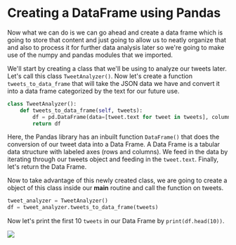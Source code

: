 <!--title={Creating a DataFrame using Pandas}-->

<!--badges={Web Development:20}-->

<h1>Creating a DataFrame using Pandas</h1>
Now what we can do is we can go ahead and create a data frame which is going to store that content and just going to allow us to neatly organize that and also to process it for further data analysis later so we're going to make use of the numpy and pandas modules that we imported.

We'll start by creating a class that we'll be using to analyze our tweets later. Let's call this class `TweetAnalyzer()`.  Now let's create a function `tweets_to_data_frame` that will take the JSON data we have and convert it into a data frame categorized by the text for our future use.

```python
class TweetAnalyzer():
    def tweets_to_data_frame(self, tweets):
        df = pd.DataFrame(data=[tweet.text for tweet in tweets], columns=['Tweets'])
        return df
```

Here, the Pandas library has an inbuilt function `DataFrame()` that does the conversion of our tweet data into a Data Frame. A Data Frame is a tabular data structure with labeled axes (rows and columns). We feed in the data by iterating through our tweets object and feeding in the `tweet.text`. Finally, let's return the Data Frame.

Now to take advantage of this newly created class, we are going to create a object of this class inside our **main** routine and call the function on tweets.

```python
tweet_analyzer = TweetAnalyzer()
df = tweet_analyzer.tweets_to_data_frame(tweets)
```

 Now let's print the first 10 `tweets` in our Data Frame by `print(df.head(10))`.

<img src="https://i.postimg.cc/dtWPwnX6/Annotation-2020-01-09-220514.png">